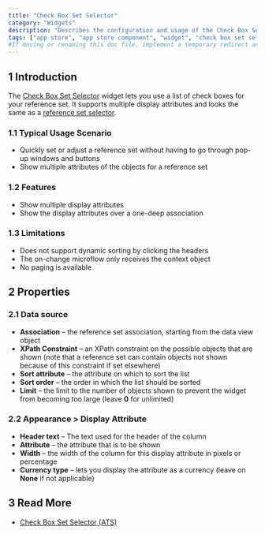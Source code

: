 ```yaml
---
title: "Check Box Set Selector"
category: "Widgets"
description: "Describes the configuration and usage of the Check Box Set Selector widget, which is available in the Mendix App Store."
tags: ["app store", "app store component", "widget", "check box set selector", "check box", "platform support"]
#If moving or renaming this doc file, implement a temporary redirect and let the respective team know they should update the URL in the product. See Mapping to Products for more details.
---
```


## 1 Introduction

The [Check Box Set Selector](https://appstore.home.mendix.com/link/app/121/) widget lets you use a list of check boxes for your reference set. It supports multiple display attributes and looks the same as a [reference set selector](/refguide/reference-set-selector).

### 1.1 Typical Usage Scenario

* Quickly set or adjust a reference set without having to go through pop-up windows and buttons
* Show multiple attributes of the objects for a reference set

### 1.2 Features

* Show multiple display attributes
* Show the display attributes over a one-deep association

### 1.3 Limitations

* Does not support dynamic sorting by clicking the headers
* The on-change microflow only receives the context object
* No paging is available

## 2 Properties

### 2.1 Data source

* **Association** – the reference set association, starting from the data view object
* **XPath Constraint** – an XPath constraint on the possible objects that are shown (note that a reference set can contain objects not shown because of this constraint if set elsewhere)
* **Sort attribute** – the attribute on which to sort the list
* **Sort order** – the order in which the list should be sorted
* **Limit** – the limit to the number of objects shown to prevent the widget from becoming too large (leave **0** for unlimited)

### 2.2 Appearance > Display Attribute

* **Header text** – The text used for the header of the column
* **Attribute** – the attribute that is to be shown
* **Width** – the width of the column for this display attribute in pixels or percentage
* **Currency type** – lets you display the attribute as a currency (leave on **None** if not applicable)

## 3 Read More

* [Check Box Set Selector (ATS)](https://docs.mendix.com/addons/ats-addon/rg-one-checkbox-set-selector)
